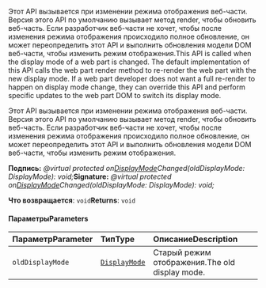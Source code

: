 <span data-ttu-id="9ec7b-p101">Этот API вызывается при изменении режима отображения веб-части. Версия этого API по умолчанию вызывает метод render, чтобы обновить веб-часть. Если разработчик веб-части не хочет, чтобы после изменения режима отображения происходило полное обновление, он может переопределить этот API и выполнить обновления модели DOM веб-части, чтобы изменить режим отображения.</span><span class="sxs-lookup"><span data-stu-id="9ec7b-p101">This API is called when the display mode of a web part is changed. The default implementation of this API calls the web part render method to re-render the web part with the new display mode. If a web part developer does not want a full re-render to happen on display mode change, they can override this API and perform specific updates to the web part DOM to switch its display mode.</span></span>




Этот API вызывается при изменении режима отображения веб-части. Версия этого API по умолчанию вызывает метод render, чтобы обновить веб-часть. Если разработчик веб-части не хочет, чтобы после изменения режима отображения происходило полное обновление, он может переопределить этот API и выполнить обновления модели DOM веб-части, чтобы изменить режим отображения.

<span data-ttu-id="9ec7b-105">**Подпись:** _@virtual protected on[DisplayMode](../sp-core-library/displaymode.md)Changed(oldDisplayMode: DisplayMode): void;_</span><span class="sxs-lookup"><span data-stu-id="9ec7b-105">**Signature:** _@virtual protected on[DisplayMode](../sp-core-library/displaymode.md)Changed(oldDisplayMode: DisplayMode): void;_</span></span>

<span data-ttu-id="9ec7b-106">**Что возвращается**: `void`</span><span class="sxs-lookup"><span data-stu-id="9ec7b-106">**Returns**: `void`</span></span>





#### <a name="parameters"></a><span data-ttu-id="9ec7b-107">Параметры</span><span class="sxs-lookup"><span data-stu-id="9ec7b-107">Parameters</span></span>


| <span data-ttu-id="9ec7b-108">Параметр</span><span class="sxs-lookup"><span data-stu-id="9ec7b-108">Parameter</span></span>    | <span data-ttu-id="9ec7b-109">Тип</span><span class="sxs-lookup"><span data-stu-id="9ec7b-109">Type</span></span>    | <span data-ttu-id="9ec7b-110">Описание</span><span class="sxs-lookup"><span data-stu-id="9ec7b-110">Description</span></span> |
|:-------------|:---------------|:------------|
| `oldDisplayMode`    | [`DisplayMode`](../sp-core-library/displaymode.md) | <span data-ttu-id="9ec7b-111">Старый режим отображения.</span><span class="sxs-lookup"><span data-stu-id="9ec7b-111">The old display mode.</span></span> |


